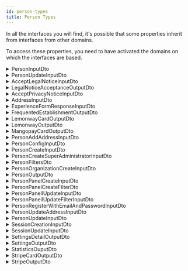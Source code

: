 ```yaml
---
id: person-types
title: Person Types
---
```


In all the interfaces you will find, it's possible that some properties inherit from interfaces from other domains.

To access these properties, you need to have activated the domains on which the interfaces are based.

<details>
 <summary>PersonInputDto</summary>

| Fields                       |                 Type                 | Description                                 |
| :--------------------------- | :----------------------------------: | :------------------------------------------ |
| **id**                       |               `string`               | The id of the person                        |
| **uri**                      |               `string`               | The uri of the person                       |
| **consumerId**               |               `string`               | The consumerId of the person                |
| **firstName**                |               `string`               | The firstName of the person                 |
| **lastName**                 |               `string`               | The lastName of the person                  |
| **address**                  |          `AddressInputDto`           | The address of the person                   |
| **myAddresses**              |         `AddressInputDto[]`          | The registered addresses of the person      |
| **subscriptionLocation**     |         `GeoCoordinatesDto`          | The subscription location of the person     |
| **phoneNumber**              |               `string`               | The phone number of the person              |
| **mobilePhoneNumber**        |               `string`               | The mobile phone number of the person       |
| **faxNumber**                |               `string`               | The fax number of the person                |
| **nationality**              |               `string`               | The nationality of the person               |
| **affiliation**              |  `PersonOrganizationCreateInputDto`  | The affiliation of the person               |
| **birthDate**                |               `string`               | The birth date of the person                |
| **email**                    |               `string`               | The email of the person                     |
| **gender**                   |               `Gender`               | The gender of the person                    |
| **latitude**                 |               `float`                | The latitude of the person                  |
| **longitude**                |               `float`                | The longitude of the person                 |
| **jobTitle**                 |               `string`               | The job title of the person                 |
| **enabled**                  |              `boolean`               | The status of the person ( true of false)   |
| **legalNotice**              |     `AcceptLegalNoticeInputDto`      | The legal notice status of the person       |
| **privacyNotive**            |    `AcceptPrivacyNoticeInputDto`     | The privacy notice status of the person     |
| **createdAt**                |               `string`               | The creation date of the person             |
| **updatedAt**                |               `string`               | The update of the person                    |
| **picture**                  |           `ImageObjectDto`           | The picture of the person                   |
| **settings**                 |         `SettingsOutputDto`          | The settings of the person                  |
| **organizationFavorites**    |              `string[]`              | The favorites organizations of the person   |
| **mangopayUserId**           |               `string`               | The MangoPay id of the person               |
| **mangopayWalletId**         |               `string`               | The MangoPay wallet id of the person        |
| **mangopayCards**            |      `MangopayCardOutputDto[]`       | The MangoPay cards of the person            |
| **stripe**                   |          `StripeOutputDto`           | The stripe account of the person            |
| **lemonway**                 |         `LemonwayOutputDto`          | The lemonway account of the person          |
| **type**                     |             `PersonType`             | The type of the person                      |
| **frequentedEstablishments** | `FrequentedEstablishmentOutputDto[]` | The frequented establishments by the person |
| **metadatas**                |               `string`               | The metadatas of the person                 |
| **statistics**               |         `StatisticOutputDto`         | The statistics of the person                |

</details>

<details>
 <summary>PersonUpdateInputDto</summary>

| Fields                |                Type                | Description                           |
| :-------------------- | :--------------------------------: | :------------------------------------ |
| **firstName**         |              `string`              | The first name of the person          |
| **lastName**          |              `string`              | The last name of the person           |
| **address**           |         `AddressInputDto`          | The address of the person             |
| **type**              |            `PersonType`            | The type of the person                |
| **phoneNumber**       |              `string`              | The phone number of the person        |
| **mobilePhoneNumber** |              `string`              | The mobile phone number of the person |
| **faxNumber**         |              `string`              | The fax phone number of the person    |
| **nationality**       |              `string`              | The nationality of the person         |
| **affiliation**       | `PersonOrganizationCreateInputDto` | The mobile phone number of the person |
| **latitude**          |              `float`               | The latitude of the person            |
| **longitude**         |              `float`               | The latitude of the person            |
| **birthDate**         |              `string`              | The birth date of the person          |
| **email**             |              `string`              | The email of the person               |
| **gender**            |              `Gender`              | The gender of the person              |
| **jobTitle**          |              `string`              | The job title of the person           |
| **metadatas**         |              `string`              | The metadatas of the person           |
| **userProfileUri**    |              `string`              | The user profile uri of the person    |

</details>

<details>
 <summary>AcceptLegalNoticeInputDto</summary>

| Fields      |   Type   | Description                               |
| :---------- | :------: | :---------------------------------------- |
| **version** | `string` | The version of the legal notice to accept |

</details>

<details>
 <summary>LegalNoticeAcceptanceOutputDto</summary>

| Fields               |   Type   | Description                              |
| :------------------- | :------: | :--------------------------------------- |
| **version**          | `string` | The version of the accepted legal notice |
| **dateOfAcceptance** | `string` | The date of acceptance legal notice      |

</details>

<details>
 <summary>AcceptPrivacyNoticeInputDto</summary>

| Fields      |   Type   | Description                                 |
| :---------- | :------: | :------------------------------------------ |
| **version** | `string` | The version of the privacy notice to accept |

</details>

<details>
 <summary>AddressInputDto</summary>

| Fields                         |   Type   | Description                             |
| :----------------------------- | :------: | :-------------------------------------- |
| **id**                         | `string` | The id of the address                   |
| **country**                    | `string` | The country of the address              |
| **locality**                   | `string` | The locality of the address             |
| **region**                     | `string` | The region of the address               |
| **postalCode**                 | `string` | The postal code of the address          |
| **streetAddress**              | `string` | The street of the address               |
| **uri**                        | `string` | The uri of the address                  |
| **createdAt**                  | `string` | The creation date of the address        |
| **department**                 | `string` | The department of the address           |
| **complementaryStreetAddress** | `string` | The complementary street of the address |
| **name**                       | `string` | The name of the address                 |
| **originId**                   | `string` | The origin id of the address            |
| **latitude**                   | `float`  | The latitude of the address             |
| **longitude**                  | `float`  | The id of the address                   |

</details>

<details>
 <summary>ExperienceFormResponseInputDto</summary>

| Fields             |       Type       | Description                                              |
| :----------------- | :--------------: | :------------------------------------------------------- |
| **startDate**      |     `string`     | The start date of the experience form response           |
| **endDate**        |     `string`     | The end date of the experience form response             |
| **travelingGroup** | `TravelingGroup` | The traveling group type of the experience form response |
| **activities**     |    `string[]`    | The activities linked on the experience form response    |

</details>

<details>
 <summary>FrequentedEstablishmentOutputDto</summary>

| Fields               |   Type   | Description                                           |
| :------------------- | :------: | :---------------------------------------------------- |
| **organizationId**   | `string` | The organization id of the frequented establishment   |
| **organizationName** | `string` | The organization name of the frequented establishment |
| **firstVisit**       | `string` | The first visit date of the frequented establishment  |
| **lastVisit**        | `string` | The last visit date of the frequented establishment   |
| **isCustomer**       | `string` | The customer status of the frequented establishment   |

</details>

<details>
 <summary>LemonwayCardOutputDto</summary>

| Fields                  |   Type    | Description                                       |
| :---------------------- | :-------: | :------------------------------------------------ |
| **id**                  |   `int`   | The id of the Lemonway card                       |
| **transactionId**       |   `int`   | The transaction id of the Lemonway card           |
| **is3DS**               | `boolean` | The 3DS status of the Lemonway card               |
| **country**             | `string`  | The registered country of the Lemonway card       |
| **authorizationNumber** | `string`  | The authorization number of the Lemonway card     |
| **maskedNumber**        | `string`  | The masked number of the Lemonway card            |
| **type**                | `string`  | The type of the Lemonway card                     |
| **default**             | `boolean` | The default status of the Lemonway card           |
| **default**             | `string`  | The registered web kit token of the Lemonway card |

</details>

<details>
 <summary>LemonwayOutputDto</summary>

| Fields         |           Type            | Description                                  |
| :------------- | :-----------------------: | :------------------------------------------- |
| **customerId** |         `string`          | The customer id of the Lemonway account      |
| **cards**      | `LemonwayCardOutputDto[]` | The associated cards of the Lemonway account |

</details>

<details>
 <summary>MangopayCardOutputDto</summary>

| Fields             |   Type    | Description                                 |
| :----------------- | :-------: | :------------------------------------------ |
| **ExpirationDate** | `string`  | The expiration date of the Mangopay card    |
| **Alias**          | `string`  | The Alias of the Mangopay card              |
| **CardType**       | `string`  | The type of the Mangopay card               |
| **CardProvider**   | `string`  | The provider of the Mangopay card           |
| **Country**        | `string`  | The registered country of the Mangopay card |
| **Product**        | `string`  | The product of the Mangopay card            |
| **BankCode**       | `string`  | The bank code of the Mangopay card          |
| **Active**         | `boolean` | The active status of the Mangopay card      |
| **Currency**       | `string`  | The currency of the Mangopay card           |
| **Validity**       | `string`  | The validity of the Mangopay card           |
| **Id**             | `string`  | The id of the Mangopay card                 |
| **Tag**            | `string`  | The tag of the Mangopay card                |
| **CreationDate**   |   `int`   | The creation date of the Mangopay card      |
| **FingerPrint**    | `string`  | The finger print of the Mangopay card       |
| **default**        | `boolean` | The default status of the Mangopay card     |

</details>

<details>
 <summary>PersonAddAddressInputDto</summary>

| Fields                         |     Type      | Description                                    |
| :----------------------------- | :-----------: | :--------------------------------------------- |
| **id**                         |   `string`    | The id of the address to add                   |
| **uri**                        |   `string`    | The uri of the address to add                  |
| **country**                    |   `string`    | The country of the address to add              |
| **locality**                   |   `string`    | The locality of the address to add             |
| **region**                     |   `string`    | The region of the address to add               |
| **department**                 |   `string`    | The department of the address to add           |
| **types**                      |  `string[]`   | The types of the address to add                |
| **postalCode**                 |   `string`    | The postal code of the address to add          |
| **streetAddress**              |   `string`    | The street of the address to add               |
| **complementaryStreetAddress** |   `string`    | The complementary street of the address to add |
| **name**                       |   `string`    | The name of the address to add                 |
| **originId**                   |   `string`    | The origin id of the address to add            |
| **latitude**                   |    `float`    | The latitude of the address to add             |
| **longitude**                  |    `float`    | The longitude of the address to add            |
| **consumerId**                 |   `string`    | The consumer id of the address to add          |
| **createdAt**                  |   `string`    | The creation date of the address to add        |
| **updatedAt**                  |   `string`    | The update date of the address to add          |
| **type**                       | `AccountType` | The type of the address to add                 |
| **isDefault**                  |   `boolean`   | The default status of the address to add       |

</details>

<details>
 <summary>PersonConfigInputDto</summary>

| Fields      |    Type    | Description               |
| :---------- | :--------: | :------------------------ |
| **configs** | `string[]` | The configs of the person |

</details>

<details>
 <summary>PersonCreateInputDto</summary>

| Fields                |                Type                | Description                                     |
| :-------------------- | :--------------------------------: | :---------------------------------------------- |
| **id**                |              `string`              | The id of the person to create                  |
| **firstName**         |              `string`              | The first name of the person to create          |
| **lastName**          |              `string`              | The id of the person to create                  |
| **address**           |         `AddressInputDto`          | The address of the person to create             |
| **phoneNumber**       |              `string`              | The phone number of the person to create        |
| **mobilePhoneNumber** |              `string`              | The mobile phone number of the person to create |
| **faxNumber**         |              `string`              | The fax number of the person to create          |
| **nationality**       |              `string`              | The nationality of the person to create         |
| **affiliation**       | `PersonOrganizationCreateInputDto` | The affiliation of the person to create         |
| **birthDate**         |              `string`              | The birth date of the person to create          |
| **email**             |              `string`              | The email of the person to create               |
| **gender**            |              `Gender`              | The gender of the person to create              |
| **jobTitle**          |              `string`              | The job title of the person to create           |

</details>

<details>
 <summary>PersonCreateSuperAdministratorInputDto</summary>

| Fields        |   Type   | Description                                         |
| :------------ | :------: | :-------------------------------------------------- |
| **id**        | `string` | The id of the super administrator to create         |
| **firstName** | `string` | The first name of the super administrator to create |
| **lastName**  | `string` | The last name of the super administrator to create  |
| **email**     | `string` | The email of the super administrator to create      |

</details>

<details>
 <summary>PersonFiltersDto</summary>

| Fields                        |          Type          | Description                                        |
| :---------------------------- | :--------------------: | :------------------------------------------------- |
| **id**                        |        `string`        | The person id to filter                            |
| **userId**                    |        `string`        | The person user id to filter                       |
| **q**                         |        `string`        | The person query to filter                         |
| **firstName**                 |        `string`        | The person first name to filter                    |
| **lastName**                  |        `string`        | The person last name to filter                     |
| **phoneNumber**               |        `string`        | The person phone number to filter                  |
| **mobilePhoneNumber**         |        `string`        | The person mobile phone number to filter           |
| **faxNumber**                 |        `string`        | The person fax number to filter                    |
| **nationality**               |        `string`        | The person nationality to filter                   |
| **uri**                       |        `string`        | The person uri to filter                           |
| **legalName**                 |        `string`        | The person legal name to filter                    |
| **location**                  |        `mixed`         | The person location to filter                      |
| **subOrganizations**          |        `mixed`         | The person sub organizations to filter             |
| **birthDate**                 |        `string`        | The person birth date to filter                    |
| **email**                     |        `string`        | The person email to filter                         |
| **gender**                    |        `string`        | The person gender to filter                        |
| **jobTitle**                  |        `string`        | The person job title to filter                     |
| **enabled**                   |       `boolean`        | The person account status to filter                |
| **createdAt**                 |        `string`        | The person creation date to filter                 |
| **updatedAt**                 |        `string`        | The person update date to filter                   |
| **analytics**                 |        `string`        | The person analytics to filter                     |
| **noFrequentedEstablishment** |        `string`        | The person not frequenting establishment to filter |
| **type**                      |      `PersonType`      | The person type to filter                          |
| **sort**                      | `Sort<PersonInputDto>` | The person sorting status                          |

</details>

<details>
 <summary>PersonOrganizationCreateInputDto</summary>

| Fields               |       Type        | Description                                                |
| :------------------- | :---------------: | :--------------------------------------------------------- |
| **id**               |     `string`      | The id of the person organization to create                |
| **uri**              |     `string`      | The uri of the person organization to create               |
| **legalName**        |     `string`      | The legal name of the person organization to create        |
| **location**         | `AddressInputDto` | The address of the person organization to create           |
| **subOrganizations** |    `string[]`     | The sub organizations of the person organization to create |

</details>

<details>
 <summary>PersonOutputDto</summary>

| Fields                       |                 Type                 | Description                                          |
| :--------------------------- | :----------------------------------: | :--------------------------------------------------- |
| **id**                       |               `string`               | The id of the outputed person                        |
| **uri**                      |               `string`               | The uri of the outputed person                       |
| **consumerId**               |               `string`               | The consumer id of the outputed person               |
| **userId**                   |               `string`               | The user id of the outputed person                   |
| **firstName**                |               `string`               | The first name of the outputed person                |
| **lastName**                 |               `string`               | The last name of the outputed person                 |
| **address**                  |           `PlaceOutputDto`           | The address of the outputed person                   |
| **myAddresses**              |          `PlaceOutputDto[]`          | The addresses of the outputed person                 |
| **subscriptionLocation**     |          `AddressOutputDto`          | The subcription location of the outputed person      |
| **phoneNumber**              |               `string`               | The phone number of the outputed person              |
| **mobilePhoneNumber**        |               `string`               | The mobile phone number of the outputed person       |
| **faxNumber**                |               `string`               | The fax number of the outputed person                |
| **nationality**              |               `string`               | The nationality of the outputed person               |
| **birthDate**                |               `string`               | The birth date of the outputed person                |
| **email**                    |               `string`               | The email of the outputed person                     |
| **gender**                   |               `Gender`               | The gender of the outputed person                    |
| **latitude**                 |               `float`                | The latitude of the outputed person                  |
| **longitude**                |               `float`                | The longitude of the outputed person                 |
| **jobTitle**                 |               `string`               | The job title of the outputed person                 |
| **enabled**                  |              `boolean`               | The status of the outputed person                    |
| **legalNotice**              |   `LegalNoticeAcceptanceOutputDto`   | The legal notice of the outputed person              |
| **privacyNotice**            |   `LegalNoticeAcceptanceOutputDto`   | The privacy notice of the outputed person            |
| **createdAt**                |               `string`               | The creation date of the outputed person             |
| **updatedAt**                |               `string`               | The update date of the outputed person               |
| **settings**                 |         `SettingsOutputDto`          | The settings of the outputed person                  |
| **organizationFavorites**    |              `string[]`              | The favorites organizations of the outputed person   |
| **mangopayUserId**           |               `string`               | The MangoPay id of the outputed person               |
| **mangopayWalletId**         |               `string`               | The MangoPay wallet id of the outputed person        |
| **mangopayCards**            |      `MangopayCardOutputDto[]`       | The MangoPay cards of the outputed person            |
| **stripe**                   |          `StripeOutputDto`           | The stripe account of the outputed person            |
| **lemonway**                 |         `LemonwayOutputDto`          | The lemonway account of the outputed person          |
| **type**                     |             `PersonType`             | The type of the outputed person                      |
| **frequentedEstablishments** | `FrequentedEstablishmentOutputDto[]` | The frequented establishments of the outputed person |
| **metadatas**                |               `string`               | The metadatas of the outputed person                 |
| **statistics**               |         `StatisticOutputDto`         | The statistics of the outputed person                |

</details>

<details>
 <summary>PersonPanelCreateInputDto</summary>

| Fields      |             Type             | Description                               |
| :---------- | :--------------------------: | :---------------------------------------- |
| **id**      |           `string`           | The id of the person panel to create      |
| **name**    |           `string`           | The name of the person panel to create    |
| **filters** | `PersonPanelCreateFilterDto` | The filters of the person panel to create |

</details>

<details>
 <summary>PersonPanelCreateFilterDto</summary>

| Fields    |   Type   | Description                          |
| :-------- | :------: | :----------------------------------- |
| **name**  | `string` | The name of the person panel filter  |
| **value** | `string` | The value of the person panel filter |

</details>

<details>
 <summary>PersonPanelIUpdateInputDto</summary>

| Fields      |                 Type                 | Description                               |
| :---------- | :----------------------------------: | :---------------------------------------- |
| **name**    |               `string`               | The name of the person panel to update    |
| **filters** | `PersonPanelIUpdateFilterInputDto[]` | The filters of the person panel to update |

</details>

<details>
 <summary>PersonPanelIUpdateFilterInputDto</summary>

| Fields    |   Type   | Description                                  |
| :-------- | :------: | :------------------------------------------- |
| **name**  | `string` | The name of the person panel filter updated  |
| **value** | `string` | The value of the person panel filter updated |

</details>

<details>
 <summary>PersonRegisterWithEmailAndPasswordInputDto</summary>

| Fields              |       Type        | Description                                                                 |
| :------------------ | :---------------: | :-------------------------------------------------------------------------- |
| **id**              |     `string`      | The id of the person to register with email and password                    |
| **firstName**       |     `string`      | The first name of the person to register with email and password            |
| **lastName**        |     `string`      | The last name of the person to register with email and password             |
| **address**         | `AddressInputDto` | The address of the person to register with email and password               |
| **phoneNumber**     |     `string`      | The phone number of the person to register with email and password          |
| **birthDate**       |     `string`      | The birth date of the person to register with email and password            |
| **email**           |     `string`      | The email of the person to register with email and password                 |
| **password**        |     `string`      | The password of the person to register with email and password              |
| **confirmPassword** |     `string`      | The password confirmation of the person to register with email and password |

</details>

<details>
 <summary>PersonUpdateAddressInputDto</summary>

| Fields                         |     Type      | Description                                                      |
| :----------------------------- | :-----------: | :--------------------------------------------------------------- |
| **id**                         |   `string`    | The id of the person address to update                           |
| **uri**                        |   `string`    | The uri of the person address to update                          |
| **country**                    |   `string`    | The country of the person address to update                      |
| **locality**                   |   `string`    | The locality of the person address to update                     |
| **region**                     |   `string`    | The region of the person address to update                       |
| **department**                 |   `string`    | The department of the person address to update                   |
| **types**                      |  `string[]`   | The types of the person address to update                        |
| **postalCode**                 |   `string`    | The postal code of the person address to update                  |
| **streetAddress**              |   `string`    | The street address of the person address to update               |
| **complementaryStreetAddress** |   `string`    | The complementary street address of the person address to update |
| **name**                       |   `string`    | The address name of the person address to update                 |
| **originId**                   |   `string`    | The origin id of the person address to update                    |
| **latitude**                   |    `float`    | The latitude of the person address to update                     |
| **longitude**                  |    `float`    | The longitude of the person address to update                    |
| **consumerId**                 |   `string`    | The consumer id of the person address to update                  |
| **createdAt**                  |   `string`    | The creation date of the person address to update                |
| **updatedAt**                  |   `string`    | The update date of the person address to update                  |
| **type**                       | `AccountType` | The account type of the person address to update                 |
| **isDefault**                  |   `boolean`   | The default status of the person address to update               |
| **googleToken**                |   `string`    | The google token of the person address to update                 |

</details>

<details>
 <summary>PersonUpdateInputDto</summary>

| Fields                |                Type                | Description                                     |
| :-------------------- | :--------------------------------: | :---------------------------------------------- |
| **fistName**          |              `string`              | The first name of the person to update          |
| **lastName**          |              `string`              | The last name of the person to update           |
| **address**           |         `AddressInputDto`          | The address of the person to update             |
| **type**              |            `PersonType`            | The type of the person to update                |
| **phoneNumber**       |              `string`              | The phone number of the person to update        |
| **mobilePhoneNumber** |              `string`              | The mobile phoen number of the person to update |
| **faxNumber**         |              `string`              | The fax number of the person to update          |
| **nationality**       |              `string`              | The nationality of the person to update         |
| **affiliation**       | `PersonOrganizationCreateInputDto` | The affiliation of the person to update         |
| **latitude**          |              `float`               | The latitude of the person to update            |
| **longitude**         |              `float`               | The longitude of the person to update           |
| **birthDate**         |              `string`              | The birth date of the person to update          |
| **email**             |              `string`              | The email of the person to update               |
| **gender**            |              `Gender`              | The gender of the person to update              |
| **jobTitle**          |              `string`              | The job title of the person to update           |
| **metadatas**         |              `string`              | The metadatas of the person to update           |
| **userProfileUri**    |              `string`              | The user profile uri of the person to update    |

</details>

<details>
 <summary>SessionCreationInputDto</summary>

| Fields                     |    Type    | Description                                            |
| :------------------------- | :--------: | :----------------------------------------------------- |
| **ipAddress**              |  `string`  | The ip address of the session to create                |
| **favoritesSites**         | `string[]` | The favorites sites of the session to create           |
| **exprienceFormResponses** |  `string`  | The experience form responses of the session to create |
| **mapFilters**             | `string[]` | The map filters of the session to create               |
| **disabilityConditions**   | `string[]` | The disability conditions of the session to create     |
| **favoriteTransportModes** | `string[]` | The favorite transport modes of the session to create  |
| **alertsDiscarded**        | `string[]` | The alerts discarded of the session to create          |
| **location**               | `string[]` | The location of the session to create                  |

</details>

<details>
 <summary>SessionUpdateInputDto</summary>

| Fields                     |    Type    | Description                                            |
| :------------------------- | :--------: | :----------------------------------------------------- |
| **favoritesSites**         | `string[]` | The favorites sites of the session to update           |
| **ipAddress**              |  `string`  | The ip address of the session to update                |
| **exprienceFormResponses** |  `string`  | The experience form responses of the session to update |
| **mapFilters**             | `string[]` | The map filters of the session to update               |
| **disabilityConditions**   | `string[]` | The disability conditions of the session to update     |
| **favoriteTransportModes** | `string[]` | The favorite transport modes of the session to update  |
| **alertsDiscarded**        | `string[]` | The alerts discarded of the session to update          |
| **location**               | `string[]` | The location of the session to update                  |
| **keywords**               | `string[]` | The keywords of the session to update                  |

</details>

<details>
 <summary>SettingsDetailOutputDto</summary>

| Fields          |   Type    | Description                                          |
| :-------------- | :-------: | :--------------------------------------------------- |
| **emailEnable** | `boolean` | The email notification status of the settings detail |
| **smsEnable**   | `boolean` | The sms notification status of the settings detail   |
| **pushEnable**  | `boolean` | The push notification status of the settings detail  |

</details>

<details>
 <summary>SettingsOutputDto</summary>

| Fields            |           Type            | Description                                |
| :---------------- | :-----------------------: | :----------------------------------------- |
| **notifications** | `SettingsDetailOutputDto` | The notifications status from the settings |

</details>

<details>
 <summary>StatisticsOuputDto</summary>

| Fields                       |                 Type                 | Description                                          |
| :--------------------------- | :----------------------------------: | :--------------------------------------------------- |
| **lastVisit**                |               `string`               | The last visit of the user statistics                |
| **firstVisit**               |               `string`               | The first visit of the user statistics               |
| **totalVisit**               |               `float`                | The total visit of the user statistics               |
| **amountLastOrder**          |               `float`                | The last order amount of the user statistics         |
| **amountTotalOrder**         |               `float`                | The total order amount of the user statistics        |
| **frequentedEstablishments** | `FrequentedEstablishmentOutputDto[]` | The frequented establishments of the user statistics |
| **loyalCustomer**            |              `boolean`               | The loyal customer status of the user statistics     |

</details>

<details>
 <summary>StripeCardOutputDto</summary>

| Fields                  |   Type    | Description                                |
| :---------------------- | :-------: | :----------------------------------------- |
| **id**                  | `string`  | The id of the stripe card                  |
| **object**              | `string`  | The object of the stripe card              |
| **address_city**        | `string`  | The address city of the stripe card        |
| **address_country**     | `string`  | The address country of the stripe card     |
| **address_line1**       | `string`  | The address line1 of the stripe card       |
| **address_line2**       | `string`  | The address line2 of the stripe card       |
| **address_state**       | `string`  | The address state of the stripe card       |
| **address_zip**         | `string`  | The address zip of the stripe card         |
| **address_zip_check**   | `string`  | The address zip check of the stripe card   |
| **brand**               | `string`  | The brand of the stripe card               |
| **country**             | `string`  | The country of the stripe card             |
| **customer**            | `string`  | The customer of the stripe card            |
| **cvc_check**           | `string`  | The cvc check of the stripe card           |
| **dynamic_last4**       | `string`  | The dynamic last4 of the stripe card       |
| **exp_month**           |   `int`   | The exp month of the stripe card           |
| **exp_year**            |   `int`   | The exp year of the stripe card            |
| **fingerprint**         | `string`  | The fingerprint of the stripe card         |
| **funding**             | `string`  | The funding of the stripe card             |
| **last4**               | `string`  | The last4 of the stripe card               |
| **metadata**            |  `array`  | The metadata of the stripe card            |
| **name**                | `string`  | The name of the stripe card                |
| **tokenization_method** | `string`  | The tokenization method of the stripe card |
| **default**             | `boolean` | The default status of the stripe card      |

</details>

<details>
 <summary>StripeOutputDto</summary>

| Fields         |          Type           | Description                     |
| :------------- | :---------------------: | :------------------------------ |
| **customerId** |        `string`         | The id of the stripe account    |
| **cards**      | `StripeCardOutputDto[]` | The cards of the stripe account |

</details>
